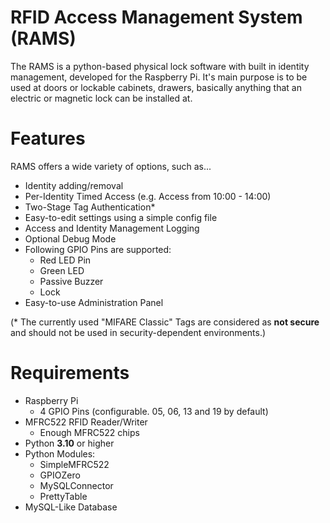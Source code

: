 # RFID Access Management System (RAMS)
The RAMS is a python-based physical lock software with built in identity management, developed for the Raspberry Pi.
It's main purpose is to be used at doors or lockable cabinets, drawers, basically anything that an electric or magnetic lock can be installed at.

# Features
RAMS offers a wide variety of options, such as...

 - Identity adding/removal
 - Per-Identity Timed Access (e.g. Access from 10:00 - 14:00)
 - Two-Stage Tag Authentication*
 - Easy-to-edit settings using a simple config file
 - Access and Identity Management Logging
 - Optional Debug Mode
 - Following GPIO Pins are supported: 
	 - Red LED Pin
	 - Green LED
	 - Passive Buzzer
	 - Lock
- Easy-to-use Administration Panel

(* The currently used "MIFARE Classic" Tags are considered as **not secure** and should not be used in security-dependent environments.)
# Requirements

 - Raspberry Pi
	 - 4 GPIO Pins (configurable. 05, 06, 13 and 19 by default)
 - MFRC522 RFID Reader/Writer
	 - Enough MFRC522 chips
 - Python **3.10** or higher
 - Python Modules:
	 - SimpleMFRC522
	 - GPIOZero
	 - MySQLConnector
	 - PrettyTable
 - MySQL-Like Database
